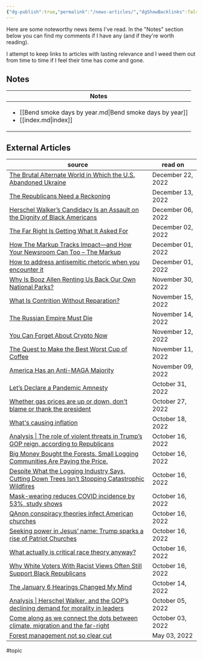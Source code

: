 ```yaml
---
{"dg-publish":true,"permalink":"/news-articles/","dgShowBacklinks":false}
---
```



Here are some noteworthy news items I've read. In the "Notes" section below you can find my comments if I have any (and if they're worth reading).

I attempt to keep links to articles with lasting relevance and I weed them out from time to time if I feel their time has come and gone.

## Notes

| Notes                                                                                                   |
| ------------------------------------------------------------------------------------------------------- |
| <ul><li>[[Bend smoke days by year.md\\|Bend smoke days by year]]</li><li>[[index.md\\|index]]</li></ul> |


## External Articles

| source                                                                                                                                                                                                                                                                     | read on           |
| -------------------------------------------------------------------------------------------------------------------------------------------------------------------------------------------------------------------------------------------------------------------------- | ----------------- |
| [The Brutal Alternate World in Which the U.S. Abandoned Ukraine](https://www.theatlantic.com/ideas/archive/2022/12/zelensky-congress-speech-us-ukraine-support/672547/?utm_source=feed)                                                                                    | December 22, 2022 |
| [The Republicans Need a Reckoning](https://www.theatlantic.com/newsletters/archive/2022/12/the-republicans-need-a-reckoning/672452/?utm_source=feed)                                                                                                                       | December 13, 2022 |
| [​​​​​​​Herschel Walker’s Candidacy Is an Assault on the Dignity of Black Americans](https://www.theatlantic.com/ideas/archive/2022/12/herschel-walker-georgia-black-americans/672373/?utm_source=feed)                                                                    | December 06, 2022 |
| [The Far Right Is Getting What It Asked For](https://www.theatlantic.com/technology/archive/2022/12/far-right-extremist-rhetoric-media-free-speech/672339/?utm_source=feed)                                                                                                | December 02, 2022 |
| [How The Markup Tracks Impact—and How Your Newsroom Can Too – The Markup](https://themarkup.org/levelup/2022/12/01/how-the-markup-tracks-impact-and-how-your-newsroom-can-too)                                                                                             | December 01, 2022 |
| [How to address antisemitic rhetoric when you encounter it](https://www.npr.org/2022/12/01/1139929829/how-to-address-antisemitic-rhetoric-when-you-encounter-it)                                                                                                           | December 01, 2022 |
| [Why Is Booz Allen Renting Us Back Our Own National Parks?](https://mattstoller.substack.com/p/why-is-booz-allen-renting-us-back)                                                                                                                                          | November 30, 2022 |
| [What Is Contrition Without Reparation?](https://www.theatlantic.com/newsletters/archive/2022/11/monuments-to-the-unthinkable/672127/?utm_source=feed)                                                                                                                     | November 15, 2022 |
| [The Russian Empire Must Die](https://www.theatlantic.com/magazine/archive/2022/12/putin-russia-must-lose-ukraine-war-imperial-future/671891/?utm_source=feed)                                                                                                             | November 14, 2022 |
| [You Can Forget About Crypto Now](https://www.theatlantic.com/technology/archive/2022/11/sam-bankman-fried-bankruptcy-crypto-ftx/672104/)                                                                                                                                  | November 12, 2022 |
| [The Quest to Make the Best Worst Cup of Coffee](https://www.theatlantic.com/science/archive/2022/11/vietnam-robusta-coffee-revolution-climate-change/672079/?utm_source=feed)                                                                                             | November 11, 2022 |
| [America Has an Anti-MAGA Majority](https://www.theatlantic.com/ideas/archive/2022/11/america-has-anti-maga-majority/672047/)                                                                                                                                              | November 09, 2022 |
| [Let’s Declare a Pandemic Amnesty](https://www.theatlantic.com/ideas/archive/2022/10/covid-response-forgiveness/671879/?utm_source=feed)                                                                                                                                   | October 31, 2022  |
| [Whether gas prices are up or down, don't blame or thank the president](https://www.npr.org/2022/10/27/1131675651/gas-prices-oil-fuel-rising-president)                                                                                                                    | October 27, 2022  |
| [What's causing inflation](https://www.npr.org/2022/06/27/1107961501/whats-causing-inflation)                                                                                                                                                                              | October 18, 2022  |
| [Analysis \| The role of violent threats in Trump’s GOP reign, according to Republicans](https://www.washingtonpost.com/politics/2021/12/11/republicans-repeatedly-point-violent-threats-key-trumps-gop-rein/?utm_source=rss&utm_medium=referral&utm_campaign=wp_politics) | October 16, 2022  |
| [Big Money Bought the Forests. Small Logging Communities Are Paying the Price.](https://features.propublica.org/oregon-timber/severance-tax-cut-wall-street-private-logging-companies/#965774)                                                                             | October 16, 2022  |
| [Despite What the Logging Industry Says, Cutting Down Trees Isn’t Stopping Catastrophic Wildfires](https://www.propublica.org/article/despite-what-the-logging-industry-says-cutting-down-trees-isnt-stopping-catastrophic-wildfires)                                      | October 16, 2022  |
| [Mask-wearing reduces COVID incidence by 53%, study shows](https://www.axios.com/2021/11/18/covid-spread-mask-wearing-incidence-study)                                                                                                                                     | October 16, 2022  |
| [QAnon conspiracy theories infect American churches](https://www.axios.com/2021/05/31/qanon-churches-popular-religion-conspiracy-theory)                                                                                                                                   | October 16, 2022  |
| [Seeking power in Jesus’ name: Trump sparks a rise of Patriot Churches](https://www.washingtonpost.com/religion/2020/10/26/trump-christian-nationalism-patriot-church/?utm_source=rss&utm_medium=referral&utm_campaign=wp_politics)                                        | October 16, 2022  |
| [What actually is critical race theory anyway?](https://qz.com/2028059/what-is-critical-race-theory/)                                                                                                                                                                      | October 16, 2022  |
| [Why White Voters With Racist Views Often Still Support Black Republicans](https://fivethirtyeight.com/features/why-racist-white-voters-often-favor-black-republicans/)                                                                                                    | October 16, 2022  |
| [The January 6 Hearings Changed My Mind](https://www.theatlantic.com/ideas/archive/2022/10/january-6-hearings-final-change-mind/671731/)                                                                                                                                   | October 14, 2022  |
| [Analysis \| Herschel Walker, and the GOP’s declining demand for morality in leaders](https://www.washingtonpost.com/politics/2022/10/05/walker-republican-moral-politicians/?utm_source=rss&utm_medium=referral&utm_campaign=wp_politics)                                 | October 05, 2022  |
| [Come along as we connect the dots between climate, migration and the far-right](https://www.npr.org/2022/10/03/1125746902/climate-change-migration-far-right-political-extremism)                                                                                         | October 03, 2022  |
| [Forest management not so clear cut](https://www.streetroots.org/news/2021/08/17/forest-management-not-so-clear-cut)                                                                                                                                                       | May 03, 2022      |


#topic 
